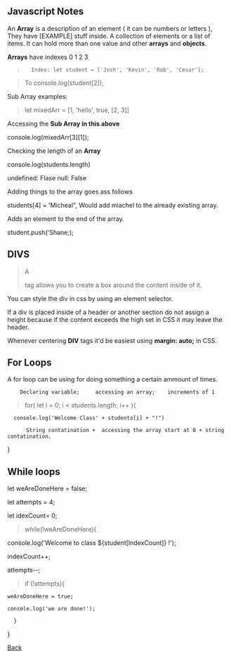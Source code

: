 ## Javascript Notes

An **Array** is a description of an element ( it can be numbers or letters ), They have [EXAMPLE] stuff inside. A collection of elements or a list of items. It can hold more than one value and other **arrays** and **objects**.

**Arrays** have indexes         0        1       2       3
>       Index: let student = ['Josh', 'Kevin', 'Rob', 'Cesar'];

> To console.log(student[2]);

Sub Array examples: 
>    let mixedArr = [1, 'hello', true, [2, 3]]

Accessing the **Sub Array in this above**

console.log(mixedArr[3][1]);

Checking the length of an **Array**

console.log(students.length)

undefined: Flase
null: False

Adding things to the array goes ass follows

students[4] = 'Micheal", Would add miachel to the already existing array.

Adds an element to the end of the array.

student.push('Shane;);

## DIVS
> A <div></div> tag allows you to create a box around the content inside of it.

You can style the div in css by using an element selector. 

If a div is placed inside of a header or another section do not assign a height because if the content exceeds the high set in CSS it may leave the header.

Whenever centering **DIV** tags it'd be easiest using **margin: auto;** in CSS.


## For Loops

A for loop can be using for doing something a certain ammount of times.

        Declaring variable;     accessing an array;    increments of 1

> for(   let i  =  0;          i < students.length;    i++   ){
      
      
      
      console.log('Welcome Class' + students[i] + "!")
              
          String contatination +  accessing the array start at 0 + string contatination.
}


## While loops

let weAreDoneHere = false;

let attempts = 4;

let idexCount= 0;

> while(!weAreDoneHere){

  console.log('Welcome to class ${student[IndexCount]} !');
  
  indexCount++;
  
  attempts--;
  
  > if (!attempts){
  
    weAreDoneHere = true;
  
    console.log('we are done!');
  
      }
 }
 
 [Back](/README.md)
